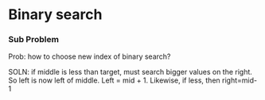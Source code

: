 # Binary search

### Sub Problem

Prob: how to choose new index of binary search?

SOLN: if middle is less than target, must search bigger values on the right. So left is now left of middle. Left = mid + 1. Likewise, if less, then right=mid-1
